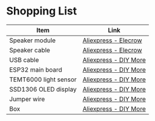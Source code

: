 # Shopping List

| Item                  | Link                                                                      |
|-----------------------|---------------------------------------------------------------------------|
| Speaker module        | [Aliexpress - Elecrow](https://www.aliexpress.com/item/32634201490.html)  |
| Speaker cable         | [Aliexpress - Elecrow](https://www.aliexpress.com/item/32750513692.html)  |
| USB cable             | [Aliexpress - DIY More](https://www.aliexpress.com/item/32904894240.html) |
| ESP32 main board      | [Aliexpress - DIY More](https://www.aliexpress.com/item/32860958750.html) |
| TEMT6000 light sensor | [Aliexpress - DIY More](https://www.aliexpress.com/item/32849368742.html) |
| SSD1306 OLED display  | [Aliexpress - DIY More](https://www.aliexpress.com/item/32847782030.html) |
| Jumper wire           | [Aliexpress - DIY More](https://www.aliexpress.com/item/32712719930.html) |
| Box                   | [Aliexpress - DIY More](https://www.aliexpress.com/item/32906341978.html) |
